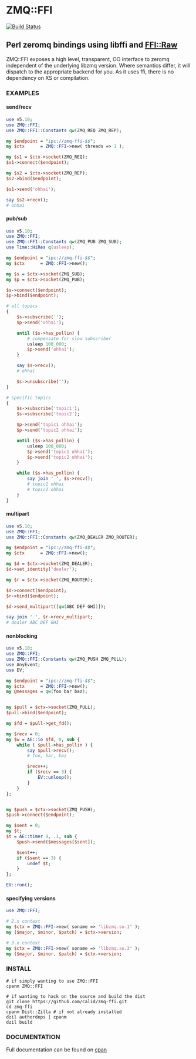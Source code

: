 # ZMQ::FFI #

[![Build Status](https://travis-ci.org/calid/zmq-ffi.png?branch=master)](https://travis-ci.org/calid/zmq-ffi)

##  Perl zeromq bindings using libffi and [FFI::Raw](https://github.com/ghedo/p5-FFI-Raw) ##

ZMQ::FFI exposes a high level, transparent, OO interface to zeromq independent of the underlying libzmq version.  Where semantics differ, it will dispatch to the appropriate backend for you.  As it uses ffi, there is no dependency on XS or compilation.

### EXAMPLES ###

#### send/recv ####
```perl
use v5.10;
use ZMQ::FFI;
use ZMQ::FFI::Constants qw(ZMQ_REQ ZMQ_REP);

my $endpoint = "ipc://zmq-ffi-$$";
my $ctx      = ZMQ::FFI->new( threads => 1 );

my $s1 = $ctx->socket(ZMQ_REQ);
$s1->connect($endpoint);

my $s2 = $ctx->socket(ZMQ_REP);
$s2->bind($endpoint);

$s1->send('ohhai');

say $s2->recv();
# ohhai
```

#### pub/sub ####
```perl
use v5.10;
use ZMQ::FFI;
use ZMQ::FFI::Constants qw(ZMQ_PUB ZMQ_SUB);
use Time::HiRes q(usleep);

my $endpoint = "ipc://zmq-ffi-$$";
my $ctx      = ZMQ::FFI->new();

my $s = $ctx->socket(ZMQ_SUB);
my $p = $ctx->socket(ZMQ_PUB);

$s->connect($endpoint);
$p->bind($endpoint);

# all topics
{
    $s->subscribe('');
    $p->send('ohhai');

    until ($s->has_pollin) {
        # compensate for slow subscriber
        usleep 100_000;
        $p->send('ohhai');
    }

    say $s->recv();
    # ohhai

    $s->unsubscribe('');
}

# specific topics
{
    $s->subscribe('topic1');
    $s->subscribe('topic2');

    $p->send('topic1 ohhai');
    $p->send('topic2 ohhai');

    until ($s->has_pollin) {
        usleep 100_000;
        $p->send('topic1 ohhai');
        $p->send('topic2 ohhai');
    }

    while ($s->has_pollin) {
        say join ' ', $s->recv();
        # topic1 ohhai
        # topic2 ohhai
    }
}
```

#### multipart ####
```perl
use v5.10;
use ZMQ::FFI;
use ZMQ::FFI::Constants qw(ZMQ_DEALER ZMQ_ROUTER);

my $endpoint = "ipc://zmq-ffi-$$";
my $ctx      = ZMQ::FFI->new();

my $d = $ctx->socket(ZMQ_DEALER);
$d->set_identity('dealer');

my $r = $ctx->socket(ZMQ_ROUTER);

$d->connect($endpoint);
$r->bind($endpoint);

$d->send_multipart([qw(ABC DEF GHI)]);

say join ' ', $r->recv_multipart;
# dealer ABC DEF GHI
```

#### nonblocking ####
```perl
use v5.10;
use ZMQ::FFI;
use ZMQ::FFI::Constants qw(ZMQ_PUSH ZMQ_PULL);
use AnyEvent;
use EV;

my $endpoint = "ipc://zmq-ffi-$$";
my $ctx      = ZMQ::FFI->new();
my @messages = qw(foo bar baz);


my $pull = $ctx->socket(ZMQ_PULL);
$pull->bind($endpoint);

my $fd = $pull->get_fd();

my $recv = 0;
my $w = AE::io $fd, 0, sub {
    while ( $pull->has_pollin ) {
        say $pull->recv();
        # foo, bar, baz

        $recv++;
        if ($recv == 3) {
            EV::unloop();
        }
    }
};


my $push = $ctx->socket(ZMQ_PUSH);
$push->connect($endpoint);

my $sent = 0;
my $t;
$t = AE::timer 0, .1, sub {
    $push->send($messages[$sent]);

    $sent++;
    if ($sent == 3) {
        undef $t;
    }
};

EV::run();
```

#### specifying versions ####
```perl
use ZMQ::FFI;

# 2.x context
my $ctx = ZMQ::FFI->new( soname => 'libzmq.so.1' );
my ($major, $minor, $patch) = $ctx->version;

# 3.x context
my $ctx = ZMQ::FFI->new( soname => 'libzmq.so.3' );
my ($major, $minor, $patch) = $ctx->version;
```

### INSTALL ###
    # if simply wanting to use ZMQ::FFI
    cpanm ZMQ::FFI

    # if wanting to hack on the source and build the dist
    git clone https://github.com/calid/zmq-ffi.git
    cd zmq-ffi
    cpanm Dist::Zilla # if not already installed
    dzil authordeps | cpanm
    dzil build


### DOCUMENTATION ###
Full documentation can be found on [cpan](https://metacpan.org/module/ZMQ::FFI)
